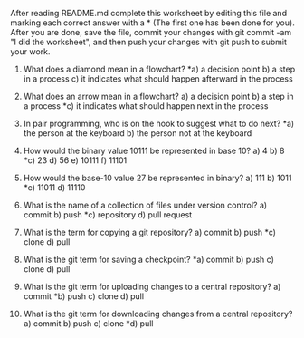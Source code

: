 After reading README.md complete this worksheet by editing this file and marking each correct answer with a * (The first one has been done for you). After you are done, save the file, commit your changes with git commit -am "I did the worksheet", and then push your changes with git push to submit your work.

1) What does a diamond mean in a flowchart? *a) a decision point b) a step in a process c) it indicates what should happen afterward in the process

2) What does an arrow mean in a flowchart? a) a decision point b) a step in a process *c) it indicates what should happen next in the process

3) In pair programming, who is on the hook to suggest what to do next? *a) the person at the keyboard b) the person not at the keyboard

4) How would the binary value 10111 be represented in base 10? a) 4 b) 8 *c) 23 d) 56 e) 10111 f) 11101

15) How would the base-10 value 27 be represented in binary? a) 111 b) 1011 *c) 11011 d) 11110

16) What is the name of a collection of files under version control? a) commit b) push *c) repository d) pull request

17) What is the term for copying a git repository? a) commit b) push *c) clone d) pull

18) What is the git term for saving a checkpoint? *a) commit b) push c) clone d) pull

19) What is the git term for uploading changes to a central repository? a) commit *b) push c) clone d) pull

20) What is the git term for downloading changes from a central repository? a) commit b) push c) clone *d) pull
